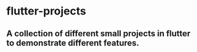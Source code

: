# flutter-projects
## A collection of different small projects in flutter to demonstrate different features. 
